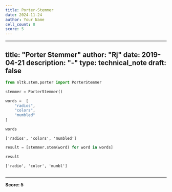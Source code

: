 ```yaml
---
title: Porter-Stemmer
date: 2024-11-24
author: Your Name
cell_count: 8
score: 5
---
```


---
title: "Porter Stemmer"
author: "Rj"
date: 2019-04-21
description: "-"
type: technical_note
draft: false
---

```python
from nltk.stem.porter import PorterStemmer
```


```python
stemmer = PorterStemmer()
```


```python
words =  [
    "radios",
    "colors",
    "mumbled"
]
```


```python
words
```




    ['radios', 'colors', 'mumbled']




```python
result = [stemmer.stem(word) for word in words]
```


```python
result
```




    ['radio', 'color', 'mumbl']




```python

```


---
**Score: 5**
